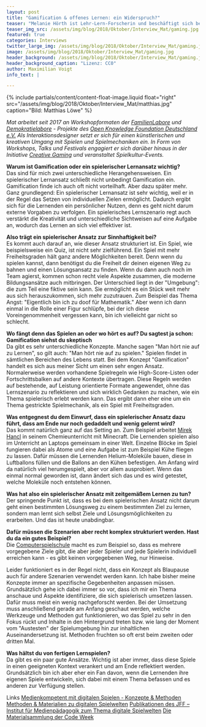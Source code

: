 ```yaml
---
layout: post
title: "Gamification & offenes Lernen: ein Widerspruch?"
teaser: "Melanie Hörth ist Lehr-Lern-Forscherin und beschäftigt sich beruflich mit der Qualitätsentwicklung und Wirkungsmessung von Bildungsprogrammen. Am 11. Juli startet sie edulabs in München. Wir haben mit ihr über ihre Ideen und Motivation für edulabs gesprochen."
teaser_img_src: /assets/img/blog/2018/Oktober/Interview_Mat/gaming.jpg
featured: true
categories: Interviews
twitter_large_img: /assets/img/blog/2018/Oktober/Interview_Mat/gaming.jpg
image: /assets/img/blog/2018/Oktober/Interview_Mat/gaming.jpg
header_background: /assets/img/blog/2018/Oktober/Interview_Mat/gaming.jpg
header_background_caption: "Lizenz: CC0"
author: Maximilian Voigt
info_text: |

---
```

<!-- include floated image -->
{% include partials/content/content-float-image.liquid float="right"
src="/assets/img/blog/2018/Oktober/Interview_Mat/matthias.jpg" caption="Bild: Matthias Löwe" %}

*Mat arbeitet seit 2017 an Workshopformaten der [FamilienLabore](https://familienlabore.de/) und [Demokratielabore](https://demokratielabore.de/) - Projekte des [Open Knowledge Foundation Deutschland e.V.](https://okfn.de/) Als Interaktionsdesigner setzt er sich für einen künstlerischen und kreativen Umgang mit Spielen und Spielmechaniken ein. In Form von Workshops, Talks und Festivals engagiert er sich darüber hinaus in der Initiative [Creative Gaming](http://www.creative-gaming.eu/) und veranstaltet Spielkultur-Events.*

**Warum ist Gamification oder ein spielerischer Lernansatz wichtig?**<br>
Das sind für mich zwei unterschiedliche Herangehensweisen. Ein spielerischer Lernansatz schließt nicht unbedingt Gamification ein. Gamification finde ich auch oft nicht vorteilhaft. Aber dazu später mehr.
Ganz grundlegend: Ein spielerischer Lernansatz ist sehr wichtig, weil er in der Regel das Setzen von individuellen Zielen ermöglicht. Dadurch ergibt sich für die Lernenden ein persönlicher Nutzen, denn es geht nicht darum externe Vorgaben zu verfolgen. Ein spielerisches Lernszenario regt auch verstärkt die Kreativität und unterschiedliche Sichtweisen auf eine Aufgabe an, wodurch das Lernen an sich viel effektiver ist.

**Also trägt ein spielerischer Ansatz zur Sinnhaftigkeit bei?**<br>
Es kommt auch darauf an, wie dieser Ansatz strukturiert ist. Ein Spiel, wie beispielsweise ein Quiz, ist nicht sehr zielführend. Ein Spiel mit mehr Freiheitsgraden hält ganz andere Möglichkeiten bereit. Denn wenn du spielen kannst, dann benötigst du die Freiheit dir deinen eigenen Weg zu bahnen und einen Lösungsansatz zu finden. Wenn du dann auch noch im Team agierst, kommen schon recht viele Aspekte zusammen, die moderne Bildungsansätze auch mitbringen. Der Unterschied liegt in der "Umgebung": die zum Teil eine fiktive sein kann. Sie ermöglicht es ein Stück weit mehr aus sich herauszukommen, sich mehr zuzutrauen. Zum Beispiel das Thema Angst: "Eigentlich bin ich zu doof für Mathematik." Aber wenn ich dann einmal in die Rolle einer Figur schlüpfe, bei der ich diese Voreingenommenheit vergessen kann, bin ich vielleicht gar nicht so schlecht.

**Wo fängt denn das Spielen an oder wo hört es auf? Du sagtest ja schon: Gamification siehst du skeptisch**<br>
Da gibt es sehr unterschiedliche Konzepte. Manche sagen "Man hört nie auf zu Lernen", so gilt auch: "Man hört nie auf zu spielen." Spielen findet in sämtlichen Bereichen des Lebens statt. Bei dem Konzept "Gamification" handelt es sich aus meiner Sicht um einen sehr engen Ansatz. Normalerweise werden vorhandene Spielregeln wie High-Score-Listen oder Fortschrittsbalken auf andere Kontexte übertragen. Diese Regeln werden auf bestehende, auf Leistung orientierte Formate angewendet, ohne das Lernszenario zu reflektieren und sich wirklich Gedanken zu machen, wie ein Thema spielerisch erlebt werden kann. Das ergibt dann eher eine um ein Thema gestrickte Spielmechanik, als ein Spiel mit Freiheitsgraden.

**Was entgegnest du dem Einwurf, dass ein spielerischer Ansatz dazu führt, dass am Ende nur noch gedaddelt und wenig gelernt wird?**<br>
Das kommt natürlich ganz auf das Setting an. Zum Beispiel arbeitet [Mirek Hancl](https://http://www.hancl.de/cis/) in seinem Chemieunterricht mit Minecraft. Die Lernenden spielen also im Unterricht an Laptops gemeinsam in einer Welt. Einzelne Blöcke im Spiel fungieren dabei als Atome und eine Aufgabe ist zum Beispiel Kühe fliegen zu lassen. Dafür müssen die Lernenden Helium-Moleküle bauen, diese in Luftballons füllen und die Ballons an den Kühen befestigen. Am Anfang wird da natürlich viel herumgespielt, aber vor allem ausprobiert. Wenn das einmal normal geworden ist, dann ändert sich das und es wird getestet, welche Moleküle noch entstehen können.

**Was hat also ein spielerischer Ansatz mit zeitgemäßem Lernen zu tun?**<br>
Der springende Punkt ist, dass es bei dem spielerischen Ansatz nicht darum geht einen bestimmten Lösungsweg zu einem bestimmten Ziel zu lernen, sondern man lernt sich selbst Ziele und Lösungsmöglichkeiten zu erarbeiten. Und das ist heute unabdingbar.

**Dafür müssen die Szenarien aber recht komplex strukturiert werden. Hast du da ein gutes Beispiel?**<br>
Die [Computerspielschule](https://http://www.computerspielschule-hamburg.de/) macht es zum Beispiel so, dass es mehrere vorgegebene Ziele gibt, die aber jeder Spieler und jede Spielerin individuell erreichen kann - es gibt keinen vorgegebenen Weg, nur Hinweise.

Leider funktioniert es in der Regel nicht, dass ein Konzept als Blaupause auch für andere Szenarien verwendet werden kann. Ich habe bisher meine Konzepte immer an spezifische Gegebenheiten anpassen müssen. Grundsätzlich gehe ich dabei immer so vor, dass ich mir ein Thema anschaue und Aspekte identifiziere, die sich spielerisch umsetzen lassen. Dafür muss meist ein wenig nachgeforscht werden. Bei der Umsetzung muss anschließend gerade am Anfang geschaut werden, welche Werkzeuge und Methoden gut funktionieren, wo das Spiel zu sehr in den Fokus rückt und Inhalte in den Hintergrund treten bzw. wie lang der Moment vom "Austesten" der Spielumgebung hin zur inhaltlichen Auseinandersetzung ist. Methoden fruchten so oft erst beim zweiten oder dritten Mal.

**Was hältst du von fertigen Lernspielen?**<br>
Da gibt es ein paar gute Ansätze. Wichtig ist aber immer, dass diese Spiele in einen geeigneten Kontext verankert und am Ende reflektiert werden. Grundsätzlich bin ich aber eher ein Fan davon, wenn die Lernenden ihre eigenen Spiele entwickeln, sich dabei mit einem Thema befassen und es anderen zur Verfügung stellen.

<p class="link-list">
    <span class="link-list-headline">Links</span>
    <a class="external-link" href="http://medienkompetent-mit-games.de/category/open-educational-resources/konzepte-und-methoden" target="_blank">Medienkompetent mit digitalen Spielen - Konzepte & Methoden</a>
    <a class="external-link" href="https://digitale-spielewelten.de/" target="_blank">Methoden & Materialien zu digitalen Spielwelten</a>
    <a class="external-link" href="https://games.jff.de/category/methoden/" target="_blank">Publikationen des JFF – Institut für Medienpädagogik zum Thema digitale Spielwelten</a>
    <a class="external-link" href="http://award.codeweek.de/lernmaterial/" target="_blank">Die Materialsammlung der Code Week</a>


</p>